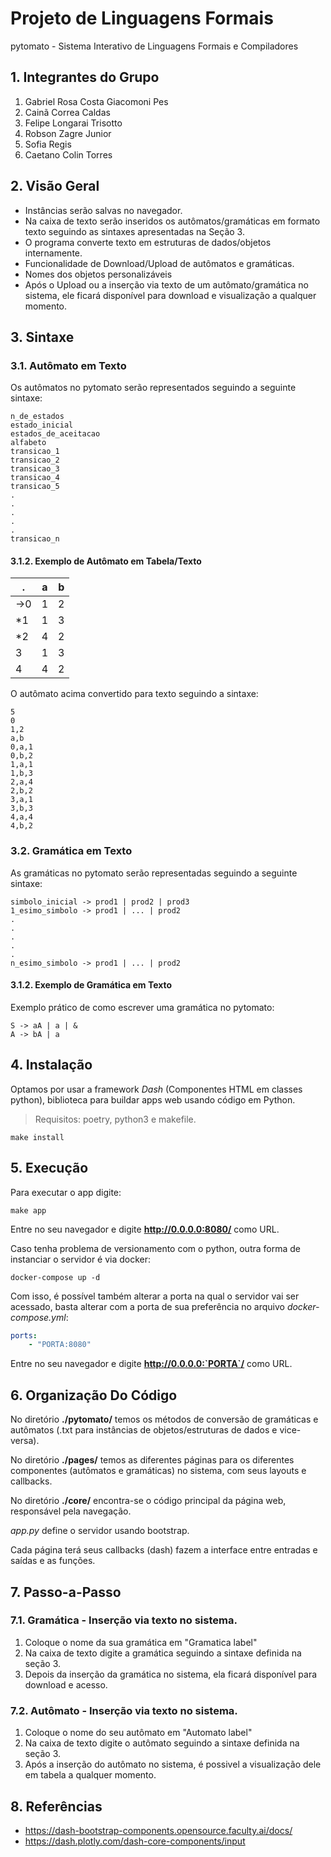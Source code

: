 # Projeto de Linguagens Formais
pytomato - Sistema Interativo de Linguagens Formais e Compiladores

## 1. Integrantes do Grupo

1. Gabriel Rosa Costa Giacomoni Pes
2. Cainã Correa Caldas
3. Felipe Longarai Trisotto
4. Robson Zagre Junior
5. Sofia Regis
6. Caetano Colin Torres

## 2. Visão Geral

- Instâncias serão salvas no navegador.
- Na caixa de texto serão inseridos os autômatos/gramáticas em formato texto seguindo as sintaxes apresentadas na Seção 3.
- O programa converte texto em estruturas de dados/objetos internamente.
- Funcionalidade de Download/Upload de autômatos e gramáticas.
- Nomes dos objetos personalizáveis
- Após o Upload ou a inserção via texto de um autômato/gramática no sistema, ele ficará disponível para download e visualização a qualquer momento.

## 3. Sintaxe

### 3.1. Autômato em Texto

Os autômatos no pytomato serão representados seguindo a seguinte sintaxe:

```
n_de_estados
estado_inicial
estados_de_aceitacao
alfabeto
transicao_1
transicao_2
transicao_3
transicao_4
transicao_5
.
.
.
.
.
transicao_n
```

#### 3.1.2. Exemplo de Autômato em Tabela/Texto

. | a | b
------------ | ------------- | -------------
->0 | 1 | 2 
*1 | 1 | 3 
*2 | 4 | 2 
3 | 1 | 3 
4 | 4 | 2 

O autômato acima convertido para texto seguindo a sintaxe:

```
5
0
1,2
a,b
0,a,1
0,b,2
1,a,1
1,b,3
2,a,4
2,b,2
3,a,1
3,b,3
4,a,4
4,b,2
```

### 3.2. Gramática em Texto

As gramáticas no pytomato serão representadas seguindo a seguinte sintaxe:

```
simbolo_inicial -> prod1 | prod2 | prod3
1_esimo_simbolo -> prod1 | ... | prod2
.
.
.
.
.
n_esimo_simbolo -> prod1 | ... | prod2
```

#### 3.1.2. Exemplo de Gramática em Texto

Exemplo prático de como escrever uma gramática no pytomato:

```
S -> aA | a | &
A -> bA | a
```

## 4. Instalação

Optamos por usar a framework *Dash* (Componentes HTML em classes python), biblioteca para buildar apps web usando código em Python.

>Requisitos: poetry, python3 e makefile.

```
make install
```

## 5. Execução

Para executar o app digite:
```
make app
```

Entre no seu navegador e digite **http://0.0.0.0:8080/** como URL.

Caso tenha problema de versionamento com o python, outra forma de instanciar o servidor é via docker:

```
docker-compose up -d
```

Com isso, é possível também alterar a porta na qual o servidor vai ser acessado, basta alterar com a porta de sua preferência no arquivo *docker-compose.yml*:

```yml
ports:
    - "PORTA:8080" 
```

Entre no seu navegador e digite **http://0.0.0.0:`PORTA`/** como URL.
## 6. Organização Do Código

No diretório **./pytomato/** temos os métodos de conversão de gramáticas e autômatos (.txt para instâncias de objetos/estruturas de dados e vice-versa).

No diretório **./pages/** temos as diferentes páginas para os diferentes componentes (autômatos e gramáticas) no sistema, com seus layouts e callbacks.

No diretório **./core/** encontra-se o código principal da página web, responsável pela navegação.

*app.py* define o servidor usando bootstrap.


Cada página terá seus callbacks (dash) fazem a interface entre entradas e saídas e as funções.

## 7. Passo-a-Passo

### 7.1. Gramática - Inserção via texto no sistema.

1. Coloque o nome da sua gramática em "Gramatica label"
2. Na caixa de texto digite a gramática seguindo a sintaxe definida na seção 3.
3. Depois da inserção da gramática no sistema, ela ficará disponível para download e acesso.

### 7.2. Autômato - Inserção via texto no sistema.

1. Coloque o nome do seu autômato em "Automato label"
2. Na caixa de texto digite o autômato seguindo a sintaxe definida na seção 3.
3. Após a inserção do autômato no sistema, é possivel a visualização dele em tabela a qualquer momento.

## 8. Referências

* https://dash-bootstrap-components.opensource.faculty.ai/docs/
* https://dash.plotly.com/dash-core-components/input
